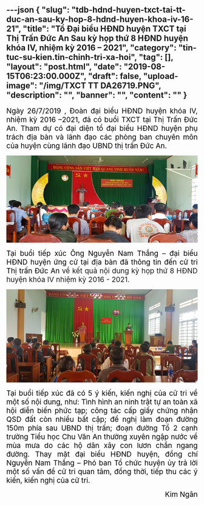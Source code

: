 ---json
{
    "slug": "tdb-hdnd-huyen-txct-tai-tt-duc-an-sau-ky-hop-8-hdnd-huyen-khoa-iv-16-21",
    "title": "Tổ Đại biểu HĐND huyện TXCT tại Thị Trấn Đức An Sau kỳ họp thứ 8 HĐND huyện khóa IV, nhiệm kỳ 2016 – 2021",
    "category": "tin-tuc-su-kien.tin-chinh-tri-xa-hoi",
    "tag": [],
    "layout": "post.html",
    "date": "2019-08-15T06:23:00.000Z",
    "draft": false,
    "upload-image": "/img/TXCT TT DA26719.PNG",
    "description": "",
    "banner": "",
    "__content__": ""
}
---
<p style="text-align:justify"><span style="font-size:14.0pt"><span style="background-color:white"><span style="color:black">Ng&agrave;y 26/7/2019 , Đo&agrave;n đại biểu HĐND huyện kh&oacute;a IV, nhiệm kỳ 2016 &ndash;2021, đ&atilde; c&oacute; buổi TXCT tại Thị Trấn Đức An. Tham dự c&oacute; đại diện tổ đại biểu HĐND huyện phụ tr&aacute;ch địa b&agrave;n v&agrave; l&atilde;nh đạo c&aacute;c ph&ograve;ng ban chuy&ecirc;n m&ocirc;n của huyện c&ugrave;ng l&atilde;nh đạo UBND thị trấn Đức An. </span></span></span></p>

<p style="text-align:justify"><img alt="" src="/img/TXCT TT DA26719.PNG" /></p>

<p style="text-align:justify"><span style="font-size:14.0pt"><span style="background-color:white"><span style="color:black">Tại buổi tiếp x&uacute;c &Ocirc;ng Nguyễn Nam Thắng &ndash; đại biểu HĐND huyện ứng cử tại địa b&agrave;n đ&atilde; th&ocirc;ng tin đến </span></span></span><span style="font-size:14.0pt"><span style="color:black">cử tri Thị trấn Đức An </span></span><span style="font-size:14.0pt">về kết quả nội dung kỳ họp thứ 8 HĐND huyện kh&oacute;a IV nhiệm kỳ 2016 - 2021.</span></p>

<p style="text-align:justify"><img alt="" src="/img/TX02082019MT.PNG" /></p>

<p style="text-align:justify"><span style="background-color:white"><span style="font-size:14.0pt"><span style="color:black">Tại buổi tiếp x&uacute;c đ&atilde; c&oacute; 5 &yacute; kiến, kiến nghị của cử tri về một số nội dung, như: T&igrave;nh h&igrave;nh an ninh trật tự an to&agrave;n x&atilde; hội diễn biến phức tạp; c&ocirc;ng t&aacute;c cấp giấy chứng nhận QSD đất c&ograve;n nhiều bất cập; đề nghị l&agrave;m đoạn đường 150m ph&iacute;a sau UBND thị trấn; đoạn đường Tổ 2 cạnh trường Tiểu học Chu Văn An thường xuy&ecirc;n ngập nước về m&ugrave;a mưa do c&aacute;c hộ d&acirc;n x&acirc;y con lươn chắn ngang đường. Thay mặt đại biểu HĐND huyện, đồng ch&iacute; <span style="background-color:white">Nguyễn Nam Thắng &ndash; Ph&oacute; ban Tổ chức huyện ủy</span> trả lời một số vấn đề cử tri quan t&acirc;m, đồng thời, tiếp thu c&aacute;c &yacute; kiến, kiến nghị của cử tri.</span></span></span></p>

<p style="text-align:right"><span style="background-color:white"><span style="font-size:14.0pt"><span style="color:black">Kim Ng&acirc;n</span></span></span></p>
